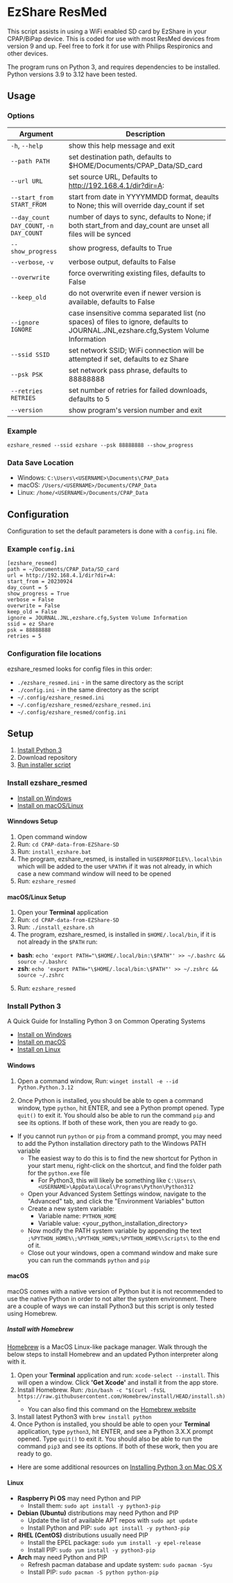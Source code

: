 # EzShare ResMed
This script assists in using a WiFi enabled SD card by EzShare in your CPAP/BiPap device. This is coded for use with most ResMed devices from version 9 and up. Feel free to fork it for use with Philips Respironics and other devices.

The program runs on Python 3, and requires dependencies to be installed. Python versions 3.9 to 3.12 have been tested.

## Usage

### Options

| Argument | Description |
| --- | --- |
| `-h`, `--help` | show this help message and exit |
| `--path PATH` | set destination path, defaults to $HOME/Documents/CPAP_Data/SD_card |
| `--url URL` | set source URL, Defaults to http://192.168.4.1/dir?dir=A: |
| `--start_from START_FROM` | start from date in YYYYMMDD format, deaults to None; this will override day_count if set |
| `--day_count DAY_COUNT`, `-n DAY_COUNT` | number of days to sync, defaults to None; if both start_from and day_count are unset all files will be synced |
| `--show_progress` | show progress, defaults to True |
| `--verbose`, `-v` | verbose output, defaults to False |
| `--overwrite` | force overwriting existing files, defaults to False |
| `--keep_old` | do not overwrite even if newer version is available, defaults to False |
| `--ignore IGNORE` | case insensitive comma separated list (no spaces) of files to ignore, defaults to JOURNAL.JNL,ezshare.cfg,System Volume Information |
| `--ssid SSID` | set network SSID; WiFi connection will be attempted if set, defaults to ez Share |
| `--psk PSK` | set network pass phrase, defaults to 88888888 |
| `--retries RETRIES` | set number of retries for failed downloads, defaults to 5 |
| `--version` | show program's version number and exit |


### Example
    ezshare_resmed --ssid ezshare --psk 88888888 --show_progress

### Data Save Location
- Windows: `C:\Users\<USERNAME>\Documents\CPAP_Data`
- macOS: `/Users/<USERNAME>/Documents/CPAP_Data`
- Linux: `/home/<USERNAME>/Documents/CPAP_Data`

## Configuration
Configuration to set the default parameters is done with a `config.ini` file.

### Example `config.ini`
```
[ezshare_resmed]
path = ~/Documents/CPAP_Data/SD_card
url = http://192.168.4.1/dir?dir=A:
start_from = 20230924
day_count = 5
show_progress = True
verbose = False
overwrite = False
keep_old = False
ignore = JOURNAL.JNL,ezshare.cfg,System Volume Information
ssid = ez Share
psk = 88888888
retries = 5
```

### Configuration file locations
ezshare_resmed looks for config files in this order:
- `./ezshare_resmed.ini` - in the same directory as the script
- `./config.ini` - in the same directory as the script
- `~/.config/ezshare_resmed.ini`
- `~/.config/ezshare_resmed/ezshare_resmed.ini`
- `~/.config/ezshare_resmed/config.ini`


## Setup
1. [Install Python 3](#install-python-3)
2. Download repository
2. [Run installer script](#install-ezshare_resmed)

### Install ezshare_resmed
- [Install on Windows](#winndows-setup)
- [Install on macOS/Linux](#macoslinux-setup)

#### Winndows Setup
1. Open command window
2. Run: `cd CPAP-data-from-EZShare-SD`
3. Run: `install_ezshare.bat`
4. The program, ezshare_resmed, is installed in `%USERPROFILE%\.local\bin` which will be added to the user `%PATH%` if it was not already, in which case a new command window will need to be opened
5. Run: `ezshare_resmed`

#### macOS/Linux Setup
1. Open your **Terminal** application
2. Run: `cd CPAP-data-from-EZShare-SD`
3. Run: `./install_ezshare.sh`
4. The program, ezshare_resmed, is installed in `$HOME/.local/bin`, if it is not already in the `$PATH` run:
  - **bash**: `echo 'export PATH="\$HOME/.local/bin:\$PATH"' >> ~/.bashrc && source ~/.bashrc`
  - **zsh**: `echo 'export PATH="\$HOME/.local/bin:\$PATH"' >> ~/.zshrc && source ~/.zshrc`
5. Run: `ezshare_resmed`


### Install Python 3
A Quick Guide for Installing Python 3 on Common Operating Systems

- [Install on Windows](#windows)
- [Install on macOS](#macos)
- [Install on Linux](#linux)

#### Windows
1. Open a command window, Run: `winget install -e --id Python.Python.3.12`

2. Once Python is installed, you should be able to open a command window, type `python`, hit ENTER, and see a Python prompt opened. Type `quit()` to exit it. You should also be able to run the command `pip` and see its options. If both of these work, then you are ready to go.
  - If you cannot run `python` or `pip` from a command prompt, you may need to add the Python installation directory path to the Windows PATH variable
    - The easiest way to do this is to find the new shortcut for Python in your start menu, right-click on the shortcut, and find the folder path for the `python.exe` file
      - For Python3, this will likely be something like `C:\Users\<USERNAME>\AppData\Local\Programs\Python\Python312`
    - Open your Advanced System Settings window, navigate to the "Advanced" tab, and click the "Environment Variables" button
    - Create a new system variable:
      - Variable name: `PYTHON_HOME`
      - Variable value: <your_python_installation_directory>
    - Now modify the PATH system variable by appending the text `;%PYTHON_HOME%\;%PYTHON_HOME%;%PYTHON_HOME%\Scripts\` to the end of it.
    - Close out your windows, open a command window and make sure you can run the commands `python` and `pip`

#### macOS
macOS comes with a native version of Python but it is not recommended to use the native Python in order to not alter the system environment. There are a couple of ways we can install Python3 but this script is only tested using Homebrew.

##### Install with Homebrew
[Homebrew](https://brew.sh/) is a MacOS Linux-like package manager. Walk through the below steps to install Homebrew and an updated Python interpreter along with it.

1. Open your **Terminal** application and run: `xcode-select --install`. This will open a window. Click **'Get Xcode'** and install it from the app store.
2. Install Homebrew. Run: `/bin/bash -c "$(curl -fsSL https://raw.githubusercontent.com/Homebrew/install/HEAD/install.sh)"`
   - You can also find this command on the [Homebrew website](https://brew.sh/)
3. Install latest Python3 with `brew install python`
4. Once Python is installed, you should be able to open your **Terminal** application, type `python3`, hit ENTER, and see a Python 3.X.X prompt opened. Type `quit()` to exit it. You should also be able to run the command `pip3` and see its options. If both of these work, then you are ready to go.
  - Here are some additional resources on [Installing Python 3 on Mac OS X](https://docs.python-guide.org/starting/install3/osx/)

#### Linux
- **Raspberry Pi OS** may need Python and PIP
  - Install them: `sudo apt install -y python3-pip`
- **Debian (Ubuntu)** distributions may need Python and PIP
  - Update the list of available APT repos with `sudo apt update`
  - Install Python and PIP: `sudo apt install -y python3-pip`
- **RHEL (CentOS)** distributions usually need PIP
  - Install the EPEL package: `sudo yum install -y epel-release`
  - Install PIP: `sudo yum install -y python3-pip`
- **Arch** may need Python and PIP
  - Refresh pacman database and update system: `sudo pacman -Syu`
  - Install PIP: `sudo pacman -S python python-pip`